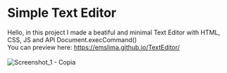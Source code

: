 # Simple Text Editor
Hello, in this project I made a beatiful and minimal Text Editor with HTML, CSS, JS and API Document.execCommand()<br>
You can preview here: https://emslima.github.io/TextEditor/
<br><br>
![Screenshot_1 - Copia](https://user-images.githubusercontent.com/97680176/158688554-63e35243-f825-4a73-8144-d293461f5936.png)
